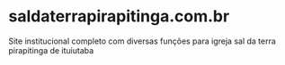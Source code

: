 # saldaterrapirapitinga.com.br
Site institucional completo com diversas funções para igreja sal da terra pirapitinga de ituiutaba

